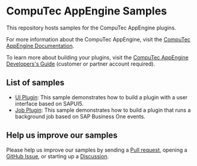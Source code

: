 # CompuTec AppEngine Samples
This repository hosts samples for the CompuTec AppEngine plugins.

For more information about the CompuTec AppEngine, visit the [CompuTec AppEngine Documentation](https://connect.computec.pl/display/AEEN/Welcome+to+CompuTec+AppEngine+Documentation).

To learn more about building your plugins, visit the [CompuTec AppEngine Developers's Guide](https://connect.computec.pl/display/AEEN/Developer%27s+Guide) (customer or partner account required).

## List of samples
- [UI Plugin](samples/ui): This sample demonstrates how to build a plugin with a user interface based on SAPUI5.
- [Job Plugin](samples/job): This sample demonstrates how to build a plugin that runs a background job based on SAP Business One events.

## Help us improve our samples

Please help us improve our samples by sending a [Pull request](https://github.com/CompuTec/AppEngine-Samples/pulls), opening a [GitHub Issue](https://github.com/CompuTec/AppEngine-Samples/issues), or starting up a [Discussion](https://github.com/CompuTec/AppEngine-Samples/discussions).